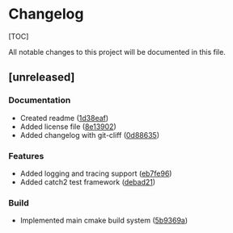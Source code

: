 # Changelog

[TOC]

All notable changes to this project will be documented in this file.

## [unreleased]

### Documentation

- Created readme ([1d38eaf](https://github.com/Nedra1998/Specula/commit/1d38eaf1bede1e2c168e05a1ed89d978e92267b1))
- Added license file ([8e13902](https://github.com/Nedra1998/Specula/commit/8e139027fdc1bd71d96cfde39040ec7fd64fb89c))
- Added changelog with git-cliff ([0d88635](https://github.com/Nedra1998/Specula/commit/0d886359401050494be98670f54dad206453003c))

### Features

- Added logging and tracing support ([eb7fe96](https://github.com/Nedra1998/Specula/commit/eb7fe96e52ec73e03f83d4fe2e68cc3af286f780))
- Added catch2 test framework ([debad21](https://github.com/Nedra1998/Specula/commit/debad21ab7b57724e0a90ef6883460274160664c))

### Build

- Implemented main cmake build system ([5b9369a](https://github.com/Nedra1998/Specula/commit/5b9369a7e4fb32789c191be66ab87c45e06c601c))

<!-- generated by git-cliff -->

